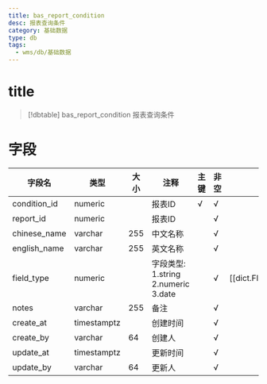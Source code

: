 ```yaml
---
title: bas_report_condition
desc: 报表查询条件
category: 基础数据
type: db
tags:
  - wms/db/基础数据
---
```


# title
>[!dbtable] bas_report_condition
> 报表查询条件

# 字段
| 字段名 | 类型 | 大小 | 注释 | 主键 | 非空 | 关联 |
| --- | --- | --- | --- | --- | --- | --- |
| condition_id | numeric |  | 报表ID | √ | √ |  |
| report_id | numeric |  | 报表ID |  | √ |  |
| chinese_name | varchar | 255 | 中文名称 |  | √ |  |
| english_name | varchar | 255 | 英文名称 |  | √ |  |
| field_type | numeric |  | 字段类型: 1.string 2.numeric 3.date |  | √ | [[dict.FIELD_TYPE]] |
| notes | varchar | 255 | 备注 |  | √ |  |
| create_at | timestamptz |  | 创建时间 |  | √ |  |
| create_by | varchar | 64 | 创建人 |  | √ |  |
| update_at | timestamptz |  | 更新时间 |  | √ |  |
| update_by | varchar | 64 | 更新人 |  | √ |  |

